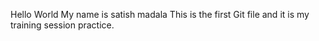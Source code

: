 Hello World
My name is satish madala
This is the first Git file
and it is my training session practice.
